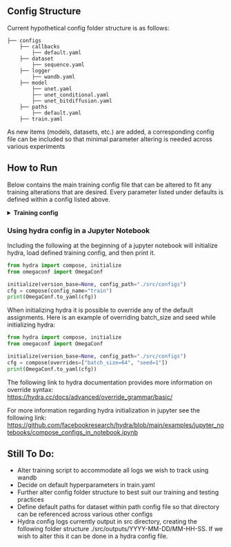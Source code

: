 

## Config Structure

Current hypothetical config folder structure is as follows:
```
├── configs
    ├── callbacks
        ├── default.yaml
    ├── dataset
        ├── sequence.yaml 
    ├── logger
        ├── wandb.yaml
    ├── model
        ├── unet.yaml
        ├── unet_conditional.yaml
        ├── unet_bitdiffusion.yaml
    ├── paths
        ├── default.yaml
    ├── train.yaml
```

As new items (models, datasets, etc.) are added, a corresponding config file can be included so that minimal parameter altering is needed across various experiments

## How to Run
Below contains the main training config file that can be altered to fit any training alterations that are desired.
Every parameter listed under defaults is defined within a config listed above.

<details>
<summary><b>Training config</b></summary>

```yaml
defaults:
  - model: unet_conditional
  - dataset: sequence
  - logger: wandb
  - callbacks: default

ckpt: null # path to checkpoint
seed: 42
batch_size: 32
devices: gpu
benchmark: True
ckpt_dir: # path still to be defined 
accelerator: gpu
strategy: ddp
min_epochs: 5
max_epochs: 100000
gradient_clip_val: 1.0
accumulate_grad_batches: 1
log_every_n_steps: 1
check_val_every_n_epoch: 1 #for debug purposes
save_last: True
precision: 32
```
</details>

### Using hydra config in a Jupyter Notebook

Including the following at the beginning of a jupyter notebook will initialize hydra, load defined training config, and then print it.

```python
from hydra import compose, initialize
from omegaconf import OmegaConf

initialize(version_base=None, config_path="./src/configs")
cfg = compose(config_name="train")
print(OmegaConf.to_yaml(cfg))
```

When initializing hydra it is possible to override any of the default assignments. 
Here is an example of overriding batch_size and seed while initializing hydra:

```python
from hydra import compose, initialize
from omegaconf import OmegaConf

initialize(version_base=None, config_path="./src/configs")
cfg = compose(overrides=["batch_size=64", "seed=1"])
print(OmegaConf.to_yaml(cfg))
```

The following link to hydra documentation provides more information on override syntax: <br/>
https://hydra.cc/docs/advanced/override_grammar/basic/ <br/>

For more information regarding hydra initialization in jupyter see the following link:
https://github.com/facebookresearch/hydra/blob/main/examples/jupyter_notebooks/compose_configs_in_notebook.ipynb

## Still To Do:
* Alter training script to accommodate all logs we wish to track using wandb
* Decide on default hyperparameters in train.yaml
* Further alter config folder structure to best suit our training and testing practices
* Define default paths for dataset within path config file so that directory can be referenced across various other configs
* Hydra config logs currently output in src directory, creating the following folder structure ./src/outputs/YYYY-MM-DD/MM-HH-SS. If we wish to alter this it can be done in a hydra config file.
